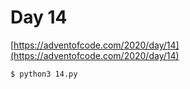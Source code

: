 # Day 14

[https://adventofcode.com/2020/day/14](https://adventofcode.com/2020/day/14)

```
$ python3 14.py
```
